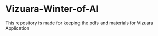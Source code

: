 # Vizuara-Winter-of-AI
This repository is made for keeping the pdfs and materials for Vizuara Application
